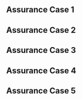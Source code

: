 ## Assurance Case 1

## Assurance Case 2

## Assurance Case 3

## Assurance Case 4

## Assurance Case 5
